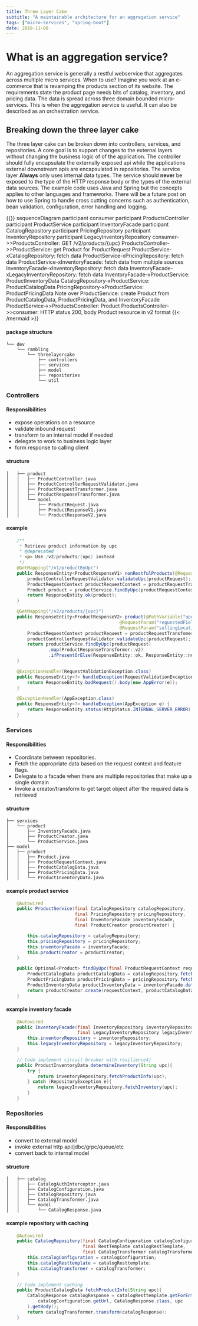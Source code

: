 ```yaml
---
title: Three Layer Cake
subtitle: "A maintainable architecture for an aggregation service"
tags: ["micro-services", "spring-boot"]
date: 2019-11-08
---
```


# What is an aggregation service? 
An aggregation service is generally a restful webservice that aggregates across multiple micro services. 
When to use? 
Imagine you work at an e-commerce that is revamping the products section of its website. 
The requirements state the product page needs bits of catalog, inventory, and pricing data. The data is spread across three domain bounded micro-services.
This is when the aggregation service is useful. It can also be described as an orchestration service.

## Breaking down the three layer cake
The three layer cake can be broken down into controllers, services, and repositories.
A core goal is to support changes to the external layers without changing the business logic of of the application. 
The controller should fully encapsulate the externally exposed api while the applications external downstream apis are encapsulated in repositories. 
The service layer **Always** only uses internal data types. The service should **never** be exposed to the type of the HTTP response body or the types of the external data sources. 
The example code uses Java and Spring but the concepts applies to other languages and frameworks.
There will be a future post on how to use Spring to handle cross cutting concerns such as authentication, bean validation, configuration, error handling and logging. 

{{<mermaid>}}
sequenceDiagram
    participant consumer
    participant ProductsController
    participant ProductService
    participant InventoryFacade
    participant CatalogRepository
    participant PricingRepository
    participant InventoryRepository
    participant LegacyInventoryRepository
    consumer->>ProductsController: GET /v2/products/{upc}
    ProductsController->>ProductService: get Product for ProductRequest
    ProductService-xCatalogRepository: fetch data
    ProductService-xPricingRepository: fetch data
    ProductService-xInventoryFacade: fetch data from multiple sources
    InventoryFacade-xInventoryRepository: fetch data
    InventoryFacade-xLegacyInventoryRepository: fetch data
    InventoryFacade-xProductService: ProductInventoryData
    CatalogRepository-xProductService: ProductCatalogData
    PricingRepository-xProductService: ProductPricingData
    Note over ProductService: create Product from ProductCatalogData, ProductPricingData, and InventoryFacade
    ProductService->>ProductsController: Product
    ProductsController->>consumer: HTTP status 200, body Product resource in v2 format 
{{< /mermaid >}}

#### package structure
```
└── dev
    └── rambling
        └── threelayercake
            ├── controllers
            ├── services
            ├── model
            ├── repositories
            └── util
```

### Controllers
#### Responsibilities
- expose operations on a resource
- validate inbound request
- transform to an internal model if needed
- delegate to work to business logic layer
- form response to calling client

#### structure
```
│   ├── product
│   │   ├── ProductController.java
│   │   ├── ProductControllerRequestValidator.java
│   │   ├── ProductRequestTransformer.java
│   │   ├── ProductResponseTransformer.java
│   │   └── model
│   │       ├── ProductRequest.java
│   │       ├── ProductResponseV1.java
│   │       └── ProductResponseV2.java
```
#### example 
``` java
    /**
     * Retrieve product information by upc
     * @deprecated
     * <p> Use /v2/products/{upc} instead
     */
    @GetMapping("/v1/productByUpc")
    public ResponseEntity<ProductResponseV1> nonRestfulProducts(@RequestBody ProductRequest productRequest) {
        productControllerRequestValidator.validateUpc(productRequest);
        ProductRequestContext productRequestContext = productRequestTransfomer.transform(productRequest);
        Product product = productService.findByUpc(productRequestContext);
        return ResponseEntity.ok(product);
    }

    @GetMapping("/v2/products/{upc}")
    public ResponseEntity<ProductResponseV2> product(@PathVariable("upc") String upc,
                                           @RequestParam("requestedFields") String[] requestedFields,
                                           @RequestParam("sellingLocationIds") String[] sellingLocationIds) {
        ProductRequestContext productRequest = productRequestTransfomer.transform(upc, requestedFields, sellingLocationIds);
        productControllerRequestValidator.validateUpc(productRequest);
        return productService.findByUpc(productRequest)
                .map(ProductResponseTransformer::v2)
                .ifPresentOrElse(ResponseEntity::ok, ResponseEntity::notFound);
    }

    @ExceptionHandler(RequestValidationException.class)
    public ResponseEntity<?> handleException(RequestValidationException e) {
        return ResponseEntity.badRequest().body(new AppError(e));
    }

    @ExceptionHandler(AppException.class)
    public ResponseEntity<?> handleException(AppException e) {
        return ResponseEntity.status(HttpStatus.INTERNAL_SERVER_ERROR).body(new AppError(e));
    }
```

### Services
#### Responsibilities
- Coordinate between repositories. 
- Fetch the appropriate data based on the request context and feature flags.
- Delegate to a facade when there are multiple repositories that make up a single domain
- Invoke a creator/transform to get target object after the required data is retrieved

#### structure
```
├── services
│   └── product
│       ├── InventoryFacade.java
│       ├── ProductCreator.java
│       └── ProductService.java
├── model
│   ├── product
│   │   ├── Product.java
│   │   ├── ProductRequestContext.java
│   │   ├── ProductCatalogData.java
│   │   ├── ProductPricingData.java
│   │   └── ProductInventoryData.java
```

#### example product service
``` java
    @Autowired
    public ProductService(final CatalogRepository catalogRepository,
                          final PricingRepository pricingRepository,
                          final InventoryFacade inventoryFacade,
                          final ProductCreator productCreator) {

        this.catalogRepository = catalogRepository;
        this.pricingRepository = pricingRepository;
        this.inventoryFacade = inventoryFacade;
        this.productCreator = productCreator;
    }

    public Optional<Product> findByUpc(final ProductRequestContext requestContext) {
        ProductCatalogData productCatalogData = catalogRepository.fetchProductInfo(requestContext.getUpc());
        ProductPricingData productPricingData = pricingRepository.fetchPricing(requestContext.getUpc());
        ProductInventoryData productInventoryData = inventoryFacade.determineInventory(requestContext.getUpc());
        return productCreator.create(requestContext, productCatalogData, productPricingData, productInventoryData);
    }
```

#### example inventory facade
```java
    @Autowired
    public InventoryFacade(final InventoryRepository inventoryRepository,
                           final LegacyInventoryRepository legacyInventoryRepository) {
        this.inventoryRepository = inventoryRepository;
        this.legacyInventoryRepository = legacyInventoryRepository;
    }

    // todo implement circuit breaker with resilience4j
    public ProductInventoryData determineInventory(String upc){
        try {
            return inventoryRepository.fetchProductInfo(upc);
        } catch (RepositoryException e){
            return legacyInventoryRepository.fetchInventory(upc);
        }
    }
```


### Repositories
#### Responsibilities
- convert to external model
- invoke external http api/jdbc/grpc/queue/etc
- convert back to internal model

#### structure
```
│   ├── catalog
│   │   ├── CatalogAuthInterceptor.java
│   │   ├── CatalogConfiguration.java
│   │   ├── CatalogRepository.java
│   │   ├── CatalogTransformer.java
│   │   └── model
│   │       └── CatalogResponse.java
```


#### example repository with caching
```java
    @Autowired
    public CatalogRepository(final CatalogConfiguration catalogConfiguration,
                             final RestTemplate catalogRestTemplate,
                             final CatalogTransformer catalogTransformer) {
        this.catalogConfiguration = catalogConfiguration;
        this.catalogResttemplate = catalogResttemplate;
        this.catalogTransformer = catalogTransformer;
    }

    // todo implement caching
    public ProductCatalogData fetchProductInfo(String upc){
        CatalogResponse catalogResponse = catalogResttemplate.getForEntity(
            catalogConfiguration.getUrl, CatalogResponse.class, upc
        ).getBody();
        return catalogTransformer.transform(catalogResponse);
    }
```

